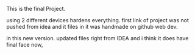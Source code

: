 This is the final Project. 

using 2 different devices hardens everything. first link of project was not pushed from idea and it files in it was handmade on github web dev. 

in this new version. updated files right from IDEA and i think it does have final face now, 
